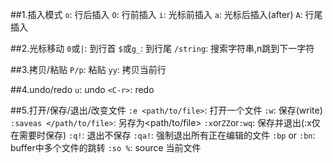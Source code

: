 ##1.插入模式
`o`: 行后插入
`O`: 行前插入
`i`: 光标前插入
`a`: 光标后插入(after)
`A`: 行尾插入

##2.光标移动
`0`或`|`: 到行首
`$`或`g_`: 到行尾
`/string`: 搜索字符串,n跳到下一字符

##3.拷贝/粘贴
`P/p`: 粘贴
`yy`: 拷贝当前行

##4.undo/redo
`u`: undo
`<C-r>`: redo

##5.打开/保存/退出/改变文件
`:e <path/to/file>`: 打开一个文件
`:w`: 保存(write)
`:saveas </path/to/file>`: 另存为<path/to/file>
`:x`or`ZZ`or`:wq`: 保存并退出(:x仅在需要时保存)
`:q!`: 退出不保存    `:qa!`: 强制退出所有正在编辑的文件
`:bp` or `:bn`: buffer中多个文件的跳转
`:so %`: source 当前文件
